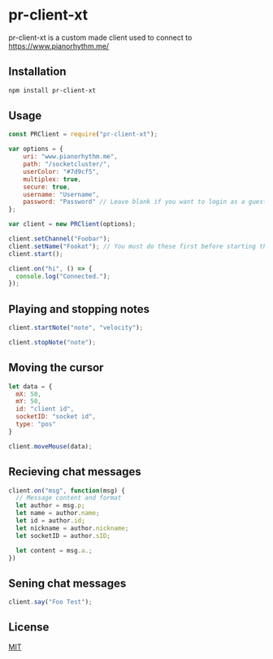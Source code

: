 
# pr-client-xt

pr-client-xt is a custom made client used to connect to https://www.pianorhythm.me/
## Installation

```bash
npm install pr-client-xt
```

## Usage

```js
const PRClient = require("pr-client-xt");

var options = {
    uri: "www.pianorhythm.me",
    path: "/socketcluster/",
    userColor: "#7d9cf5",
    multiplex: true,
    secure: true,
    username: "Username",
    password: "Password" // Leave blank if you want to login as a guest
};

var client = new PRClient(options);

client.setChannel("Foobar");
client.setName("Fookat"); // You must do these first before starting the client
client.start();

client.on("hi", () => {
  console.log("Connected.");
});
```

## Playing and stopping notes
```js
client.startNote("note", "velocity");

client.stopNote("note");
```

## Moving the cursor
```js
let data = {
  mX: 50, 
  mY: 50, 
  id: "client id", 
  socketID: "socket id", 
  type: "pos"
}

client.moveMouse(data);
```

## Recieving chat messages
```js
client.on("msg", function(msg) {
  // Message content and format
  let author = msg.p;
  let name = author.name;
  let id = author.id;
  let nickname = author.nickname;
  let socketID = author.sID;

  let content = msg.a.;
})
```

## Sening chat messages
```js
client.say("Foo Test");
```

## License
[MIT](https://choosealicense.com/licenses/mit/)
